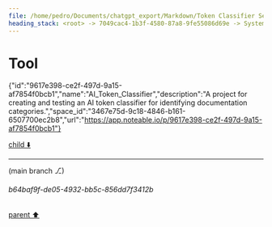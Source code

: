 ```yaml
---
file: /home/pedro/Documents/chatgpt_export/Markdown/Token Classifier Setup..md
heading_stack: <root> -> 7049cac4-1b3f-4580-87a8-9fe55086d69e -> System -> e179ded9-9f60-4738-93be-a4499fba828c -> System -> aaa20480-f877-4b91-a126-0ab43c876e05 -> User -> 0b1a1818-bf5a-4512-93fb-4cc2141fc1a9 -> Assistant -> 14f7dbc1-340f-4816-a087-bd1bfba100a7 -> Tool
---
```

# Tool

{"id":"9617e398-ce2f-497d-9a15-af7854f0bcb1","name":"AI_Token_Classifier","description":"A project for creating and testing an AI token classifier for identifying documentation categories.","space_id":"3467e75d-9c18-4846-b161-6507700ec2b8","url":"https://app.noteable.io/p/9617e398-ce2f-497d-9a15-af7854f0bcb1"}

[child ⬇️](#b64baf9f-de05-4932-bb5c-856dd7f3412b)

---

(main branch ⎇)
###### b64baf9f-de05-4932-bb5c-856dd7f3412b
[parent ⬆️](#14f7dbc1-340f-4816-a087-bd1bfba100a7)
